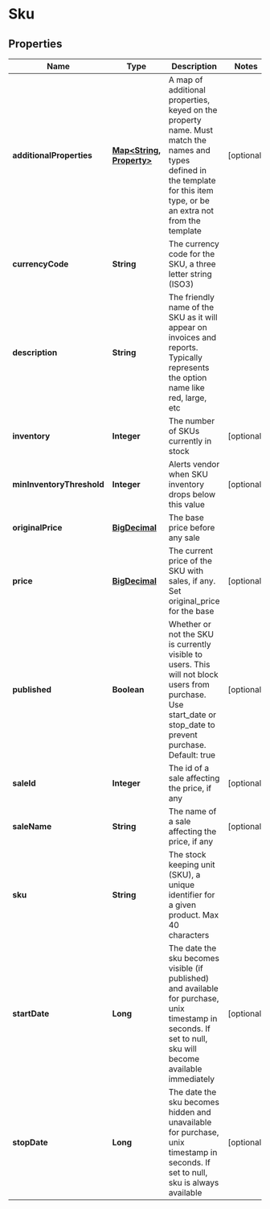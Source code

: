 
# Sku

## Properties
Name | Type | Description | Notes
------------ | ------------- | ------------- | -------------
**additionalProperties** | [**Map&lt;String, Property&gt;**](Property.md) | A map of additional properties, keyed on the property name.  Must match the names and types defined in the template for this item type, or be an extra not from the template |  [optional]
**currencyCode** | **String** | The currency code for the SKU, a three letter string (ISO3) | 
**description** | **String** | The friendly name of the SKU as it will appear on invoices and reports. Typically represents the option name like red, large, etc | 
**inventory** | **Integer** | The number of SKUs currently in stock |  [optional]
**minInventoryThreshold** | **Integer** | Alerts vendor when SKU inventory drops below this value |  [optional]
**originalPrice** | [**BigDecimal**](BigDecimal.md) | The base price before any sale | 
**price** | [**BigDecimal**](BigDecimal.md) | The current price of the SKU with sales, if any. Set original_price for the base |  [optional]
**published** | **Boolean** | Whether or not the SKU is currently visible to users. This will not block users from purchase. Use start_date or stop_date to prevent purchase. Default: true |  [optional]
**saleId** | **Integer** | The id of a sale affecting the price, if any |  [optional]
**saleName** | **String** | The name of a sale affecting the price, if any |  [optional]
**sku** | **String** | The stock keeping unit (SKU), a unique identifier for a given product.  Max 40 characters | 
**startDate** | **Long** | The date the sku becomes visible (if published) and available for purchase, unix timestamp in seconds.  If set to null, sku will become available immediately |  [optional]
**stopDate** | **Long** | The date the sku becomes hidden and unavailable for purchase, unix timestamp in seconds.  If set to null, sku is always available |  [optional]



